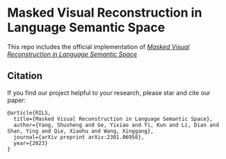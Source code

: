 # Masked Visual Reconstruction in Language Semantic Space

This repo includes the official implementation of [*Masked Visual Reconstruction in Language Semantic Space*](https://arxiv.org/abs/2301.06958)

## Citation

If you find our project helpful to your research, please star and cite our paper: 

```
@article{RILS,
  title={Masked Visual Reconstruction in Language Semantic Space},
  author={Yang, Shusheng and Ge, Yixiao and Yi, Kun and Li, Dian and Shan, Ying and Qie, Xiaohu and Wang, Xinggang},
  journal={arXiv preprint arXiv:2301.06958},
  year={2023}
}
```
